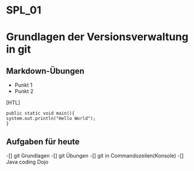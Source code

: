 # SPL_01
# Grundlagen der Versionsverwaltung in git

## Markdown-Übungen
* Punkt 1
* Punkt 2

[HTL] 
```
public static void main(){
system.out.println("Hello World");
}

```
## Aufgaben für heute
-[] git Grundlagen
-[] git Übungen
-[] git in Commandozeilen(Konsole)
-[] Java coding Dojo
